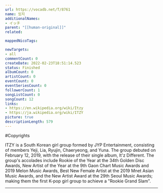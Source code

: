 ```yaml
---
url: https://vocadb.net/T/8761
name: 있지
additionalNames: 
- イッチ
parent: "[[human-original]]"
related:

mappedNicoTags:

newTargets:
- all
commentCount: 0
createDate: 2022-02-23T18:51:14.523
status: Finished
albumCount: 0
artistCount: 0
eventCount: 0
eventSeriesCount: 0
followerCount: 1
songListCount: 0
songCount: 12
links: 
- https://en.wikipedia.org/wiki/Itzy
- https://ja.wikipedia.org/wiki/ITZY
picture: true
descriptionLength: 579
---
```


#Copyrights

ITZY is a South Korean girl group formed by JYP Entertainment, consisting of members Yeji, Lia, Ryujin, Chaeryeong, and Yuna. The group debuted on February 12, 2019, with the release of their single album, It'z Different. The group's accolades include Rookie of the Year at the 34th Golden Disc Awards, New Artist of the Year at the 9th Gaon Chart Music Awards and 2019 Melon Music Awards, Best New Female Artist at the 2019 Mnet Asian Music Awards, and the New Artist Award at the 29th Seoul Music Awards; making them the first K-pop girl group to achieve a "Rookie Grand Slam".

---

